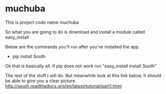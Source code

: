 muchuba
=======

This is project code name muchuba

So what you are going to do is download and install a module called easy_install

Below are the commands you'll run after you've installed the app.

 -  pip install South

Ok that is basically all. If pip does not work run "easy_install install South"

The rest of the stuff I will do. But meanwhile look at this link below, It should be able to give you a clear picture. 
http://south.readthedocs.org/en/latest/tutorial/part1.html